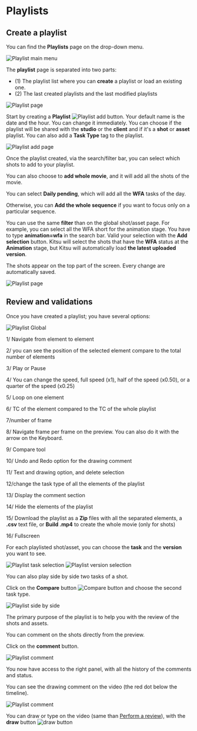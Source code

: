 # Playlists

## Create a playlist


You can find the **Playlists** page on the drop-down menu. 

![Playlist main menu](../img/getting-started/drop_down_menu_playlist.png)

The **playlist** page is separated into two parts: 

- (1) The playlist list where you can **create** a playlist or load an existing one.
- (2) The last created playlists and the last modified playlists

![Playlist page](../img/getting-started/playlist_page.png)

Start by creating a **Playlist** 
![Playlist add button](../img/getting-started/playlist_add_button.png). Your default name
is the date and the hour. You can change it immediately. You can choose if the playlist
will be shared with the **studio** or the **client** and if it's a **shot** or **asset** playlist.
You can also add a **Task Type** tag to the playlist.

![Playlist add page](../img/getting-started/playlist_add_page.png)

Once the playlist created, via the search/filter bar, you can select which shots to add
to your playlist. 

You can also choose to **add whole movie**, and it will add all the shots of the movie.

You can select **Daily pending**, which will add all the **WFA** tasks of the day.

Otherwise, you can **Add the whole sequence** if you want to focus only on a particular sequence.

You can use the same **filter** than on the global shot/asset page. For example, you can select all the 
WFA short for the animation stage.
You have to type **animation=wfa** in the search bar. Valid your selection with the **Add selection** button. 
Kitsu will select the shots that have the **WFA** status at the **Animation** stage, but Kitsu will automatically load **the latest uploaded version**.

The shots appear on the top part of the screen. Every change are 
automatically saved.



![Playlist page](../img/getting-started/playlist_example.png)


## Review and validations

Once you have created a playlist; you have several options:


![Playlist Global](../img/getting-started/playlist_global.png)

1/ Navigate from element to element

2/ you can see the position of the selected element compare to the total number of elements

3/ Play or Pause

4/ You can change the speed, full speed (x1), half of the speed (x0.50), or a quarter of the speed (x0.25)

5/ Loop on one element

6/ TC of the element compared to the TC of the whole playlist

7/number of frame

8/ Navigate frame per frame on the preview. You can also do it with the arrow on the Keyboard.

9/ Compare tool

10/ Undo and Redo option for the drawing comment

11/ Text and drawing option, and delete selection

12/change the task type of all the elements of the playlist

13/ Display the comment section

14/ Hide the elements of the playlist

15/ Download the playlist as a **Zip** files with all the separated elements, a **.csv** text file, or **Build .mp4** to create the whole movie (only for shots)

16/ Fullscreen



For each playlisted shot/asset, you can choose the **task** and the
**version** you want to see.

![Playlist task selection](../img/getting-started/playlist_task_selection.png)
![Playlist version selection](../img/getting-started/playlist_version_selection.png)

You can also play side by side two tasks of a shot.

Click on the **Compare** button ![Compare button](../img/getting-started/compare_button.png) and choose the second task type.

![Playlist side by side](../img/getting-started/playlist_side_by_side.png)



The primary purpose of the playlist is to help you with the review of the shots and assets.

You can comment on the shots directly from the preview.

Click on the **comment** button.

![Playlist comment](../img/getting-started/playlist_comment_button.png)

You now have access to the right panel, with all the history of the comments and status.

You can see the drawing comment on the video (the red dot below the timeline).

![Playlist comment](../img/getting-started/playlist_comment.png)

You can draw or type on the video (same than 
[Perform a review](../getting-started-production/README.md#perform-a-review)), with the **draw** button ![draw button](../img/getting-started/draw.png)

